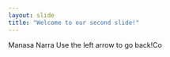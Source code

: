```yaml
---
layout: slide
title: "Welcome to our second slide!"
---
```

Manasa Narra
Use the left arrow to go back!Co
